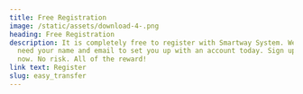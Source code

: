 ```yaml
---
title: Free Registration
image: /static/assets/download-4-.png
heading: Free Registration
description: It is completely free to register with Smartway System. We just
  need your name and email to set you up with an account today. Sign up for free
  now. No risk. All of the reward!
link text: Register
slug: easy_transfer
---
```

